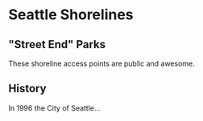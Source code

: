 # Seattle Shorelines
## "Street End" Parks

These shoreline access points are public and awesome.

## History
In 1996 the City of Seattle...


